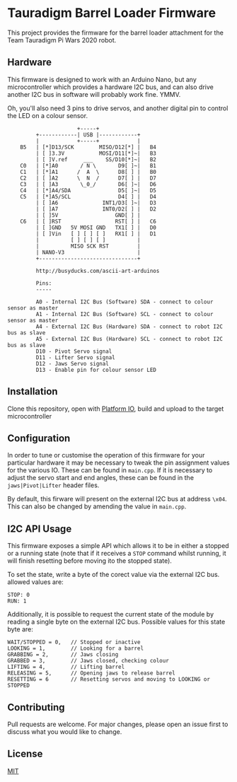 # Tauradigm Barrel Loader Firmware

This project provides the firmware for the barrel loader attachment for the Team Tauradigm Pi Wars 2020 robot.

## Hardware

This firmware is designed to work with an Arduino Nano, but any microcontroller which provides a hardware I2C bus, and can also drive another I2C bus in software will probably work fine. YMMV.

Oh, you'll also need 3 pins to drive servos, and another digital pin to control the LED on a colour sensor.

```
                      +-----+
         +------------| USB |------------+
         |            +-----+            |
    B5   | [*]D13/SCK        MISO/D12[*] |   B4
         | [ ]3.3V           MOSI/D11[*]~|   B3
         | [ ]V.ref     ___    SS/D10[*]~|   B2
    C0   | [*]A0       / N \       D9[ ]~|   B1
    C1   | [*]A1      /  A  \      D8[ ] |   B0
    C2   | [ ]A2      \  N  /      D7[ ] |   D7
    C3   | [ ]A3       \_0_/       D6[ ]~|   D6
    C4   | [*]A4/SDA               D5[ ]~|   D5
    C5   | [*]A5/SCL               D4[ ] |   D4
         | [ ]A6              INT1/D3[ ]~|   D3
         | [ ]A7              INT0/D2[ ] |   D2
         | [ ]5V                  GND[ ] |     
    C6   | [ ]RST                 RST[ ] |   C6
         | [ ]GND   5V MOSI GND   TX1[ ] |   D0
         | [ ]Vin   [ ] [ ] [ ]   RX1[ ] |   D1
         |          [ ] [ ] [ ]          |
         |          MISO SCK RST         |
         | NANO-V3                       |
         +-------------------------------+
         
         http://busyducks.com/ascii-art-arduinos

         Pins:
         -----

         A0 - Internal I2C Bus (Software) SDA - connect to colour sensor as master
         A1 - Internal I2C Bus (Software) SCL - connect to colour sensor as master
         A4 - External I2C Bus (Hardware) SDA - connect to robot I2C bus as slave
         A5 - External I2C Bus (Hardware) SCL - connect to robot I2C bus as slave
         D10 - Pivot Servo signal
         D11 - Lifter Servo signal
         D12 - Jaws Servo signal
         D13 - Enable pin for colour sensor LED
```


## Installation

Clone this repository, open with [Platform IO](https://platformio.org), build and upload to the target microcontroller

## Configuration

In order to tune or customise the operation of this firmware for your particular hardware it may be necessary to tweak the pin assignment values for the various IO. These can be found in `main.cpp`. If it is necessary to adjust the servo start and end angles, these can be found in the `jaws|Pivot|Lifter` header files.

By default, this firware will present on the external I2C bus at address `\x04`. This can also be changed by amending the value in `main.cpp`.

## I2C API Usage

This firmware exposes a simple API which allows it to be in either a stopped or a running state (note that if it receives a `STOP` command whilst running, it will finish resetting before moving ito the stopped state).

To set the state, write a byte of the corect value via the external I2C bus. allowed values are:

```
STOP: 0
RUN: 1
```

Additionally, it is possible to request the current state of the module by reading a single byte on the external I2C bus. Possible values for this state byte are:

```
WAIT/STOPPED = 0,   // Stopped or inactive
LOOKING = 1,        // Looking for a barrel
GRABBING = 2,       // Jaws closing
GRABBED = 3,        // Jaws closed, checking colour
LIFTING = 4,        // Lifting barrel
RELEASING = 5,      // Opening jaws to release barrel
RESETTING = 6       // Resetting servos and moving to LOOKING or STOPPED
```


## Contributing
Pull requests are welcome. For major changes, please open an issue first to discuss what you would like to change.

## License
[MIT](https://choosealicense.com/licenses/mit/)